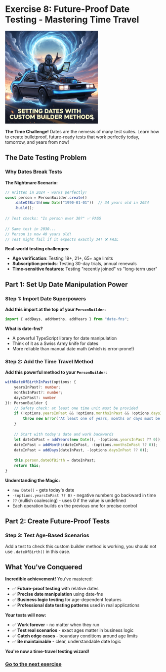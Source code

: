 # Exercise 8: Future-Proof Date Testing - Mastering Time Travel

![](../images//exercise8.png)

**The Time Challenge!** Dates are the nemesis of many test suites. Learn how to create bulletproof, future-ready tests that work perfectly today, tomorrow, and years from now!

## The Date Testing Problem

### Why Dates Break Tests
**The Nightmare Scenario:**
```typescript
// Written in 2024 - works perfectly!
const person = PersonBuilder.create()
    .dateOfBirth(new Date("1990-01-01"))  // 34 years old in 2024
    .build();

// Test checks: "Is person over 30?" ✅ PASS

// Same test in 2030...
// Person is now 40 years old!
// Test might fail if it expects exactly 34! ❌ FAIL
```

**Real-world testing challenges:**
- **Age verification**: Testing 18+, 21+, 65+ age limits
- **Subscription periods**: Testing 30-day trials, annual renewals
- **Time-sensitive features**: Testing "recently joined" vs "long-term user"

## Part 1: Set Up Date Manipulation Power

### Step 1: Import Date Superpowers
**Add this import at the top of your `PersonBuilder`:**

```typescript
import { addDays, addMonths, addYears } from "date-fns";
```

**What is date-fns?**
- A powerful TypeScript library for date manipulation
- Think of it as a Swiss Army knife for dates
- More reliable than manual date math (which is error-prone!)

### Step 2: Add the Time Travel Method
**Add this powerful method to your `PersonBuilder`:**

```typescript
withDateOfBirthInPast(options: {
    yearsInPast?: number;
    monthsInPast?: number;
    daysInPast?: number
}): PersonBuilder {
    // Safety check: at least one time unit must be provided
    if (!options.yearsInPast && !options.monthsInPast && !options.daysInPast) {
        throw new Error("At least one of years, months or days must be provided");
    }

    // Start with today's date and work backwards
    let dateInPast = addYears(new Date(), -(options.yearsInPast ?? 0));
    dateInPast = addMonths(dateInPast, -(options.monthsInPast ?? 0));
    dateInPast = addDays(dateInPast, -(options.daysInPast ?? 0));

    this.person.dateOfBirth = dateInPast;
    return this;
}
```

**Understanding the Magic:**
- `new Date()` - gets today's date
- `-(options.yearsInPast ?? 0)` - negative numbers go backward in time
- `??` (nullish coalescing) - uses 0 if the value is undefined
- Each operation builds on the previous one for precise control

## Part 2: Create Future-Proof Tests

### Step 3: Test Age-Based Scenarios
Add a test to check this custom builder method is working, you should not use `.dateOfBirth()` in this case.

## What You've Conquered

**Incredible achievement!** You've mastered:
- ✅ **Future-proof testing** with relative dates
- ✅ **Precise date manipulation** using date-fns
- ✅ **Business logic testing** for age-dependent features
- ✅ **Professional date testing patterns** used in real applications

**Your tests will now:**
- ✅ **Work forever** - no matter when they run
- ✅ **Test real scenarios** - exact ages matter in business logic
- ✅ **Catch edge cases** - boundary conditions around age limits
- ✅ **Be maintainable** - clear, understandable date logic

**You're now a time-travel testing wizard!**

### [Go to the next exercise](./EXERCISE9.md)
